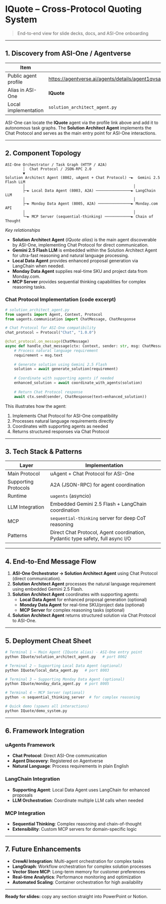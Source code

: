 # IQuote – Cross-Protocol Quoting System

> End-to-end view for slide decks, docs, and ASI-One onboarding

---

## 1. Discovery from ASI-One / Agentverse

| Item | Value |
|------|-------|
| Public agent profile | <https://agentverse.ai/agents/details/agent1qvsa5pv2uqzs6ezsqt8zs98ldqf86z45kayk0hltx0gtuyuf7svggd6ejde/profile> |
| Alias in ASI-One      | **IQuote** |
| Local implementation  | `solution_architect_agent.py` |

ASI-One can locate the **IQuote** agent via the profile link above and add it to autonomous task graphs. The **Solution Architect Agent** implements the Chat Protocol and serves as the main entry point for ASI-One interactions.

---

## 2. Component Topology

```
ASI-One Orchestrator / Task Graph (HTTP / A2A)
        │  Chat Protocol / JSON-RPC 2.0
        ▼
Solution Architect Agent (8002, uAgent + Chat Protocol) ─►  Gemini 2.5 Flash LLM
        │                                                 │
        ├─► Local Data Agent (8003, A2A) ────────────────► LangChain LLM
        │                                                 │
        ├─► Monday Data Agent (8005, A2A) ───────────────► Monday.com API
        │                                                 │
        └─► MCP Server (sequential-thinking) ────────────► Chain of Thought
```

*Key relationships*

* **Solution Architect Agent** (*IQuote alias*) is the main agent discoverable by ASI-One, implementing Chat Protocol for direct communication.
* **Gemini 2.5 Flash LLM** is embedded within the Solution Architect Agent for ultra-fast reasoning and natural language processing.
* **Local Data Agent** provides enhanced proposal generation via LangChain when needed.
* **Monday Data Agent** supplies real-time SKU and project data from Monday.com.
* **MCP Server** provides sequential thinking capabilities for complex reasoning tasks.

### Chat Protocol Implementation (code excerpt)

```python
# solution_architect_agent.py
from uagents import Agent, Context, Protocol
from uagents.communication import ChatMessage, ChatResponse

# Chat Protocol for ASI-One compatibility
chat_protocol = Protocol("Chat", "1.0.0")

@chat_protocol.on_message(ChatMessage)
async def handle_chat_message(ctx: Context, sender: str, msg: ChatMessage):
    # Process natural language requirement
    requirement = msg.text
    
    # Generate solution using Gemini 2.5 Flash
    solution = await generate_solution(requirement)
    
    # Coordinate with supporting agents if needed
    enhanced_solution = await coordinate_with_agents(solution)
    
    # Return Chat Protocol response
    await ctx.send(sender, ChatResponse(text=enhanced_solution))
```

This illustrates how the agent:
1. Implements Chat Protocol for ASI-One compatibility
2. Processes natural language requirements directly
3. Coordinates with supporting agents as needed
4. Returns structured responses via Chat Protocol

---

## 3. Tech Stack & Patterns

| Layer | Implementation |
|-------|----------------|
| Main Protocol | uAgent + Chat Protocol for ASI-One |
| Supporting Protocols | A2A (JSON-RPC) for agent coordination |
| Runtime | `uagents` (asyncio) |
| LLM Integration | Embedded Gemini 2.5 Flash + LangChain coordination |
| MCP | `sequential-thinking` server for deep CoT reasoning |
| Patterns | Direct Chat Protocol, Agent coordination, Pydantic type safety, full async I/O |

---

## 4. End-to-End Message Flow

1. **ASI-One Orchestrator → Solution Architect Agent** using Chat Protocol (direct communication).
2. **Solution Architect Agent** processes the natural language requirement using embedded Gemini 2.5 Flash.
3. **Solution Architect Agent** coordinates with supporting agents:
   - **Local Data Agent** for enhanced proposal generation (optional)
   - **Monday Data Agent** for real-time SKU/project data (optional)
   - **MCP Server** for complex reasoning tasks (optional)
4. **Solution Architect Agent** returns structured solution via Chat Protocol to ASI-One.

---

## 5. Deployment Cheat Sheet

```bash
# Terminal 1 – Main Agent (IQuote alias) - ASI-One entry point
python IQuote/solution_architect_agent.py   # port 8002

# Terminal 2 – Supporting Local Data Agent (optional)
python IQuote/local_data_agent.py   # port 8003

# Terminal 3 – Supporting Monday Data Agent (optional)
python IQuote/monday_data_agent.py  # port 8005

# Terminal 4 – MCP Server (optional)
python -m sequential_thinking_server  # for complex reasoning

# Quick demo (spawns all interactions)
python IQuote/demo_system.py
```

---

## 6. Framework Integration

### uAgents Framework
- **Chat Protocol**: Direct ASI-One communication
- **Agent Discovery**: Registered on Agentverse
- **Natural Language**: Process requirements in plain English

### LangChain Integration
- **Supporting Agent**: Local Data Agent uses LangChain for enhanced proposals
- **LLM Orchestration**: Coordinate multiple LLM calls when needed

### MCP Integration
- **Sequential Thinking**: Complex reasoning and chain-of-thought
- **Extensibility**: Custom MCP servers for domain-specific logic

---

## 7. Future Enhancements

* **CrewAI Integration**: Multi-agent orchestration for complex tasks
* **LangGraph**: Workflow orchestration for complex solution processes
* **Vector Store MCP**: Long-term memory for customer preferences
* **Real-time Analytics**: Performance monitoring and optimization
* **Automated Scaling**: Container orchestration for high availability

---

**Ready for slides:** copy any section straight into PowerPoint or Notion.
